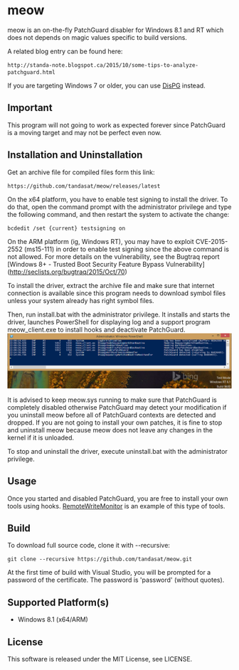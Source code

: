meow
=====

meow is an on-the-fly PatchGuard disabler for Windows 8.1 and RT which does not
depends on magic values specific to build versions.

A related blog entry can be found here:

    http://standa-note.blogspot.ca/2015/10/some-tips-to-analyze-patchguard.html


If you are targeting Windows 7 or older, you can use
[DisPG](https://github.com/tandasat/PgResarch) instead.


Important
----------

This program will not going to work as expected forever since PatchGuard is a
moving target and may not be perfect even now.


Installation and Uninstallation
--------------------------------

Get an archive file for compiled files form this link:

    https://github.com/tandasat/meow/releases/latest

On the x64 platform, you have to enable test signing to install the driver. To
do that, open the command prompt with the administrator privilege and type the
following command, and then restart the system to activate the change:

    bcdedit /set {current} testsigning on

On the ARM platform (ig, Windows RT), you may have to exploit CVE-2015-2552
(ms15-111) in order to enable test signing since the above command is not
allowed. For more details on the vulnerability, see the Bugtraq report
[Windows 8+ - Trusted Boot Security Feature Bypass Vulnerability]
(http://seclists.org/bugtraq/2015/Oct/70)

To install the driver, extract the archive file and make sure that internet
connection is available since this program needs to download symbol files unless
your system already has right symbol files.

Then, run install.bat with the administrator privilege. It installs and starts
the driver, launches PowerShell for displaying log and a support program
meow_client.exe to install hooks and deactivate PatchGuard.
![Typical output on RT](/img/RT.png)

It is advised to keep meow.sys running to make sure that PatchGuard is
completely disabled otherwise PatchGuard may detect your modification if you
uninstall meow before all of PatchGuard contexts are detected and dropped. If
you are not going to install your own patches, it is fine to stop and uninstall
meow because meow does not leave any changes in the kernel if it is unloaded.

To stop and uninstall the driver, execute uninstall.bat with the administrator
privilege.


Usage
------

Once you started and disabled PatchGuard, you are free to install your own tools
using hooks. [RemoteWriteMonitor](https://github.com/tandasat/RemoteWriteMonitor)
is an example of this type of tools.


Build
------

To download full source code, clone it with --recursive:

    git clone --recursive https://github.com/tandasat/meow.git

At the first time of build with Visual Studio, you will be prompted for a
password of the certificate. The password is 'password' (without quotes).


Supported Platform(s)
----------------------
- Windows 8.1 (x64/ARM)


License
--------
This software is released under the MIT License, see LICENSE.
